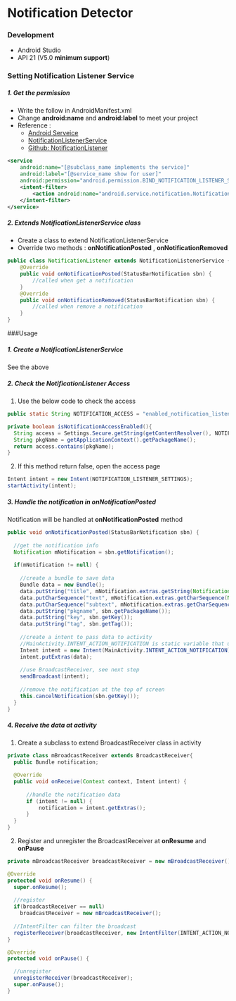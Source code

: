 # Notification Detector

### Development

+ Android Studio
+ API 21 (V5.0 **minimum support**)

### Setting Notification Listener Service

##### 1. Get the permission

+ Write the follow in AndroidManifest.xml
+ Change **android:name** and **android:label** to meet your project
+ Reference : 
    + [Android Serveice](https://developer.android.com/guide/topics/manifest/service-element.html?hl=zh-tw)
    + [NotificationListenerService](https://developer.android.com/reference/android/service/notification/NotificationListenerService.html)
    + [Github: NotificationListener](https://github.com/gabrielemariotti/androiddev/tree/master/NotificationListener44)

```xml
<service 
    android:name="[@subclass_name implements the service]"
    android:label="[@service_name show for user]"
    android:permission="android.permission.BIND_NOTIFICATION_LISTENER_SERVICE">
    <intent-filter>
        <action android:name="android.service.notification.NotificationListenerService" />
    </intent-filter>
</service>
```

##### 2. Extends **NotificationListenerService** class

+ Create a class to extend NotificationListenerService
+ Override two methods : **onNotificationPosted** , **onNotificationRemoved**

```java
public class NotificationListener extends NotificationListenerService {
    @Override
    public void onNotificationPosted(StatusBarNotification sbn) {
        //called when get a notification
    }
    @Override
    public void onNotificationRemoved(StatusBarNotification sbn) {
        //called when remove a notification
    }
}
```

###Usage

##### 1. Create a NotificationListenerService

See the above

##### 2. Check the NotificationListener Access

1. Use the below code to check the access

```java
public static String NOTIFICATION_ACCESS = "enabled_notification_listeners";

private boolean isNotificationAccessEnabled(){
  String access = Settings.Secure.getString(getContentResolver(), NOTIFICATION_ACCESS);
  String pkgName = getApplicationContext().getPackageName();
  return access.contains(pkgName);
}
```

2. If this method return false, open the access page

```java
Intent intent = new Intent(NOTIFICATION_LISTENER_SETTINGS);
startActivity(intent);
```

##### 3. Handle the notification in **onNotificationPosted**

Notification will be handled at **onNotificationPosted** method

```java
public void onNotificationPosted(StatusBarNotification sbn) {
  
  //get the notification info
  Notification mNotification = sbn.getNotification();
  
  if(mNotification != null) {
  
    //create a bundle to save data
    Bundle data = new Bundle();
    data.putString("title", mNotification.extras.getString(Notification.EXTRA_TITLE));
    data.putCharSequence("text", mNotification.extras.getCharSequence(Notification.EXTRA_TEXT));
    data.putCharSequence("subtext", mNotification.extras.getCharSequence(Notification.EXTRA_SUB_TEXT));
    data.putString("pkgname", sbn.getPackageName());
    data.putString("key", sbn.getKey());
    data.putString("tag", sbn.getTag());
    
    //create a intent to pass data to activity
    //MainActivity.INTENT_ACTION_NOTIFICATION is static variable that use to filter the brocat, see next step 
    Intent intent = new Intent(MainActivity.INTENT_ACTION_NOTIFICATION);
    intent.putExtras(data);
    
    //use BroadcastReceiver, see next step
    sendBroadcast(intent);
    
    //remove the notification at the top of screen
    this.cancelNotification(sbn.getKey());
  }
}
```

##### 4. Receive the data at activity

1. Create a subclass to extend BroadcastReceiver class in activity

```java
private class mBroadcastReceiver extends BroadcastReceiver{
  public Bundle notification;

  @Override
  public void onReceive(Context context, Intent intent) {
      
      //handle the notification data
      if (intent != null) {
          notification = intent.getExtras();
      }
  }
}
```

2. Register and unregister the BroadcastReceiver at **onResume** and **onPause**

```java
private mBroadcastReceiver broadcastReceiver = new mBroadcastReceiver();

@Override
protected void onResume() {
  super.onResume();
  
  //register
  if(broadcastReceiver == null)
    broadcastReceiver = new mBroadcastReceiver();
  
  //IntentFilter can filter the broadcast
  registerReceiver(broadcastReceiver, new IntentFilter(INTENT_ACTION_NOTIFICATION));
}

@Override
protected void onPause() {

  //unregister
  unregisterReceiver(broadcastReceiver);
  super.onPause();
}
```

